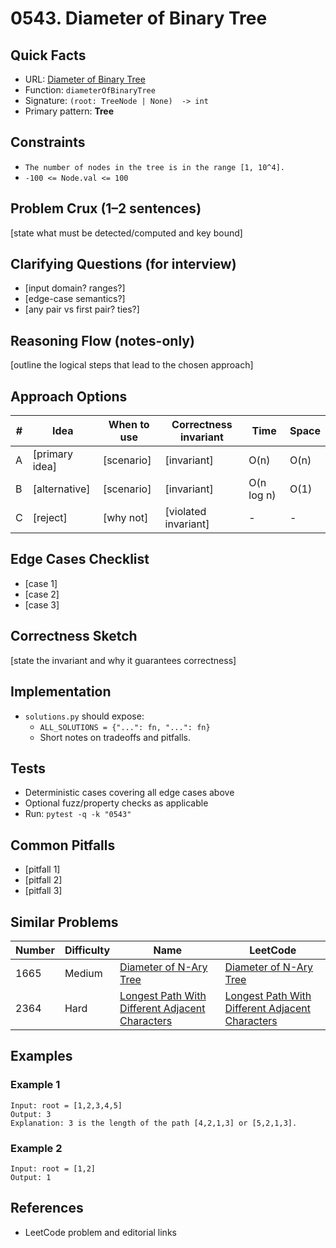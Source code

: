# 0543. Diameter of Binary Tree

## Quick Facts

- URL: [Diameter of Binary Tree](https://leetcode.com/problems/diameter-of-binary-tree/)
- Function: `diameterOfBinaryTree`
- Signature: `(root: TreeNode | None)  -> int`
- Primary pattern: **Tree**

## Constraints

- `The number of nodes in the tree is in the range [1, 10^4].`
- `-100 <= Node.val <= 100`

## Problem Crux (1–2 sentences)

[state what must be detected/computed and key bound]

## Clarifying Questions (for interview)

- [input domain? ranges?]
- [edge-case semantics?]
- [any pair vs first pair? ties?]

## Reasoning Flow (notes-only)

[outline the logical steps that lead to the chosen approach]

## Approach Options

| # | Idea | When to use | Correctness invariant | Time | Space |
|---|------|-------------|-----------------------|------|-------|
| A | [primary idea] | [scenario] | [invariant] | O(n) | O(n) |
| B | [alternative] | [scenario] | [invariant] | O(n log n) | O(1) |
| C | [reject] | [why not] | [violated invariant] | - | - |

## Edge Cases Checklist

- [case 1]
- [case 2]
- [case 3]

## Correctness Sketch

[state the invariant and why it guarantees correctness]

## Implementation

- `solutions.py` should expose:
  - `ALL_SOLUTIONS = {"...": fn, "...": fn}`
  - Short notes on tradeoffs and pitfalls.

## Tests

- Deterministic cases covering all edge cases above
- Optional fuzz/property checks as applicable
- Run: `pytest -q -k "0543"`

## Common Pitfalls

- [pitfall 1]
- [pitfall 2]
- [pitfall 3]

## Similar Problems

| Number | Difficulty | Name | LeetCode |
|---|---|---|---|
| 1665 | Medium | [Diameter of N-Ary Tree](../1665-diameter-of-n-ary-tree/readme.md) | [Diameter of N-Ary Tree](https://leetcode.com/problems/diameter-of-n-ary-tree/) |
| 2364 | Hard | [Longest Path With Different Adjacent Characters](../2364-longest-path-with-different-adjacent-characters/readme.md) | [Longest Path With Different Adjacent Characters](https://leetcode.com/problems/longest-path-with-different-adjacent-characters/) |

## Examples

### Example 1

```text
Input: root = [1,2,3,4,5]
Output: 3
Explanation: 3 is the length of the path [4,2,1,3] or [5,2,1,3].
```

### Example 2

```text
Input: root = [1,2]
Output: 1
```

## References

- LeetCode problem and editorial links

